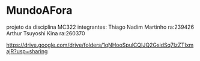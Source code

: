 # MundoAFora
projeto da disciplina MC322
integrantes:
Thiago Nadim Martinho ra:239426
Arthur Tsuyoshi Kina ra:260370

https://drive.google.com/drive/folders/1qNHooSpulCQIJQ2GsidSq7IzZTIxmajR?usp=sharing

